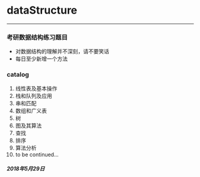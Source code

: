 # dataStructure
----------
### 考研数据结构练习题目
* 对数据结构的理解并不深刻，请不要笑话
* 每日至少新增一个方法

### catalog

1. 线性表及基本操作
2. 栈和队列及应用
3. 串和匹配
4. 数组和广义表
5. 树
6. 图及其算法
7. 查找
8. 排序
9. 算法分析
10. to be continued...

##### 2018年5月29日

